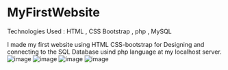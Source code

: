 ﻿# MyFirstWebsite

Technologies Used : HTML , CSS Bootstrap , php , MySQL

I made my first website using HTML CSS-bootstrap for Designing and connecting to the SQL Database usind php language at my localhost server.
![image](https://user-images.githubusercontent.com/44018172/213386077-d529db34-356f-42d7-ad7d-f66b3163e5c7.png)
![image](https://user-images.githubusercontent.com/44018172/213386141-c0884bef-6353-427d-bbea-d1883890c9e1.png)
![image](https://user-images.githubusercontent.com/44018172/213386194-46e0b941-bb79-4b91-8de8-9099ce9fc893.png)
![image](https://user-images.githubusercontent.com/44018172/213386421-99689129-3c40-4edd-91e5-835ee610eaa3.png)
